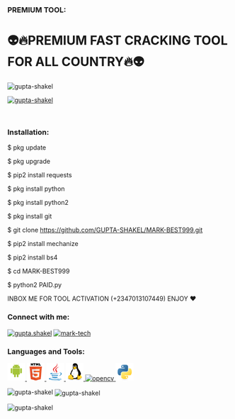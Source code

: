 <h3 align="left">PREMIUM TOOL:</h3>
<p align="left">

<h1 align="left">👽🔥PREMIUM FAST CRACKING TOOL FOR ALL COUNTRY🔥👽</h1>
<p align="left"> <img src="https://komarev.com/ghpvc/?username=gupta-shakel&label=Profile%20views&color=0e75b6&style=flat" alt="gupta-shakel" /> </p>

<p align="left"> <a href="https://github.com/ryo-ma/github-profile-trophy"><img src="https://github-profile-trophy.vercel.app/?username=gupta-shakel" alt="gupta-shakel" /></a> </p>
<p align="left"> <a href="https://twitter.com/" target="blank"><img src="https://img.shields.io/twitter/follow/?logo=twitter&style=for-the-badge" alt="" /></a> </p>
<h3 align="left">Installation:</h3>
<p align="left">

$ pkg update

$ pkg upgrade

$ pip2 install requests

$ pkg install python

$ pkg install python2

$ pkg install git

$ git clone https://github.com/GUPTA-SHAKEL/MARK-BEST999.git

$ pip2 install mechanize

$ pip2 install bs4

$ cd MARK-BEST999

$ python2 PAID.py

INBOX ME FOR TOOL ACTIVATION
(+2347013107449) ENJOY ❤️

<h3 align="left">Connect with me:</h3>
<p align="left">
<a href="https://fb.com/gupta.shakel" target="blank"><img align="center" src="https://raw.githubusercontent.com/rahuldkjain/github-profile-readme-generator/master/src/images/icons/Social/facebook.svg" alt="gupta.shakel" height="30" width="40" /></a>
<a href="https://www.youtube.com/c/mark-tech" target="blank"><img align="center" src="https://raw.githubusercontent.com/rahuldkjain/github-profile-readme-generator/master/src/images/icons/Social/youtube.svg" alt="mark-tech" height="30" width="40" /></a>
</p>

<h3 align="left">Languages and Tools:</h3>
<p align="left"> <a href="https://developer.android.com" target="_blank"> <img src="https://raw.githubusercontent.com/devicons/devicon/master/icons/android/android-original-wordmark.svg" alt="android" width="40" height="40"/> </a> <a href="https://www.w3.org/html/" target="_blank"> <img src="https://raw.githubusercontent.com/devicons/devicon/master/icons/html5/html5-original-wordmark.svg" alt="html5" width="40" height="40"/> </a> <a href="https://www.java.com" target="_blank"> <img src="https://raw.githubusercontent.com/devicons/devicon/master/icons/java/java-original.svg" alt="java" width="40" height="40"/> </a> <a href="https://www.linux.org/" target="_blank"> <img src="https://raw.githubusercontent.com/devicons/devicon/master/icons/linux/linux-original.svg" alt="linux" width="40" height="40"/> </a> <a href="https://opencv.org/" target="_blank"> <img src="https://www.vectorlogo.zone/logos/opencv/opencv-icon.svg" alt="opencv" width="40" height="40"/> </a> <a href="https://www.python.org" target="_blank"> <img src="https://raw.githubusercontent.com/devicons/devicon/master/icons/python/python-original.svg" alt="python" width="40" height="40"/> </a> </p>

<p><img align="left" src="https://github-readme-stats.vercel.app/api/top-langs?username=gupta-shakel&show_icons=true&locale=en&layout=compact" alt="gupta-shakel" /></p>

<p>&nbsp;<img align="center" src="https://github-readme-stats.vercel.app/api?username=gupta-shakel&show_icons=true&locale=en" alt="gupta-shakel" /></p>

<p><img align="center" src="https://github-readme-streak-stats.herokuapp.com/?user=gupta-shakel&" alt="gupta-shakel" /></p>
